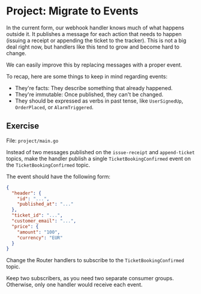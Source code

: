 # Project: Migrate to Events

In the current form, our webhook handler knows much of what happens outside it.
It publishes a message for each action that needs to happen (issuing a receipt or appending the ticket to the tracker).
This is not a big deal right now, but handlers like this tend to grow and become hard to change.

We can easily improve this by replacing messages with a proper event.

To recap, here are some things to keep in mind regarding events:

- They're facts: They describe something that already happened.
- They're immutable: Once published, they can't be changed.
- They should be expressed as verbs in past tense, like `UserSignedUp`, `OrderPlaced`, or `AlarmTriggered`.

## Exercise

File: `project/main.go`

Instead of two messages published on the `issue-receipt` and `append-ticket` topics,
make the handler publish a single `TicketBookingConfirmed` event on the `TicketBookingConfirmed` topic.

The event should have the following form:

```json
{
  "header": {
    "id": "...",
    "published_at": "..."
  },
  "ticket_id": "...",
  "customer_email": "...",
  "price": {
    "amount": "100",
    "currency": "EUR"
  }
}
```

Change the Router handlers to subscribe to the `TicketBookingConfirmed` topic.

Keep two subscribers, as you need two separate consumer groups.
Otherwise, only one handler would receive each event.
